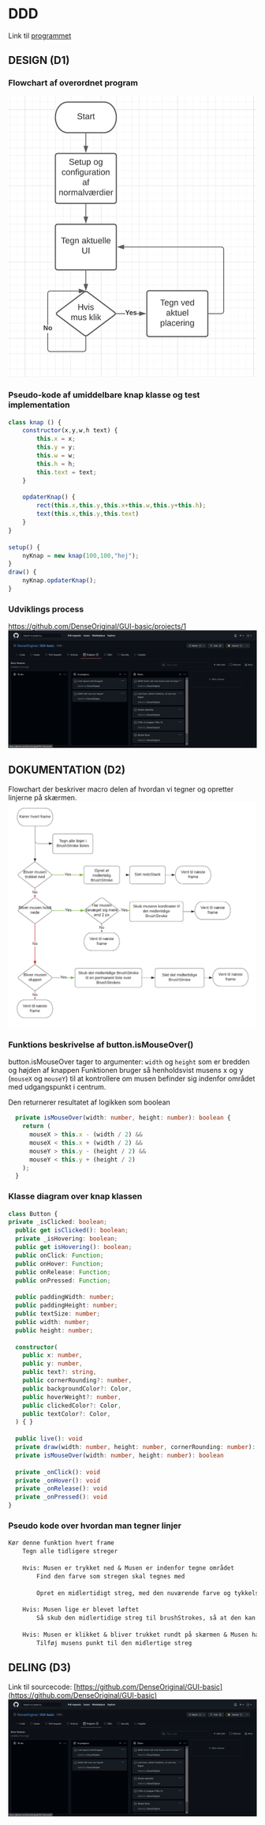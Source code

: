 # DDD

Link til [programmet](https://htxprog.netlify.app/gui-basic/public/ "Programmet")

## DESIGN (D1)

### Flowchart af overordnet program

![DesignFlowChart](DesignFlowChart.png)

### Pseudo-kode af umiddelbare knap klasse og test implementation

```js
class knap () {
    constructor(x,y,w,h text) {
        this.x = x;
        this.y = y;
        this.w = w;
        this.h = h;
        this.text = text;
    }

    opdaterKnap() {
        rect(this.x,this.y,this.x+this.w,this.y+this.h);
        text(this.x,this.y,this.text)
    }
}

setup() {
    nyKnap = new knap(100,100,"hej");
}
draw() {
    nyKnap.opdaterKnap();
}
```

### Udviklings process
https://github.com/DenseOriginal/GUI-basic/projects/1
![Agile Scrum](agile-scrum.png)

## DOKUMENTATION (D2)

Flowchart der beskriver macro delen af hvordan vi tegner og opretter linjerne på skærmen.
![BrushStrokeFlowChart](BrushStrokeFlowChart.png)


### Funktions beskrivelse af button.isMouseOver()
button.isMouseOver tager to argumenter:
`width` og `height` som er bredden og højden af knappen
Funktionen bruger så henholdsvist musens x og y (`mouseX` og `mouseY`) til at kontrollere om musen befinder sig indenfor området med udgangspunkt i centrum.

Den returnerer resultatet af logikken som boolean
```ts
  private isMouseOver(width: number, height: number): boolean {
    return (
      mouseX > this.x - (width / 2) &&
      mouseX < this.x + (width / 2) &&
      mouseY > this.y - (height / 2) &&
      mouseY < this.y + (height / 2)
    );
  }
```
### Klasse diagram over knap klassen

```ts
class Button {
private _isClicked: boolean;
  public get isClicked(): boolean;
  private _isHovering: boolean;
  public get isHovering(): boolean;
  public onClick: Function;
  public onHover: Function;
  public onRelease: Function;
  public onPressed: Function;

  public paddingWidth: number;
  public paddingHeight: number;
  public textSize: number;
  public width: number;
  public height: number;

  constructor(
    public x: number,
    public y: number,
    public text?: string,
    public cornerRounding?: number,
    public backgroundColor?: Color,
    public hoverWeight?: number,
    public clickedColor?: Color,
    public textColor?: Color,
  ) { }

  public live(): void
  private draw(width: number, height: number, cornerRounding: number): void
  private isMouseOver(width: number, height: number): boolean
  
  private _onClick(): void
  private _onHover(): void
  private _onRelease(): void
  private _onPressed(): void
}
```

### Pseudo kode over hvordan man tegner linjer

```txt
Kør denne funktion hvert frame
    Tegn alle tidligere streger

    Hvis: Musen er trykket ned & Musen er indenfor tegne området
        Find den farve som stregen skal tegnes med
        
        Opret en midlertidigt streg, med den nuværende farve og tykkelse

    Hvis: Musen lige er blevet løftet
        Så skub den midlertidige streg til brushStrokes, så at den kan blive gemt

    Hvis: Musen er klikket & bliver trukket rundt på skærmen & Musen har    rykket sig mere end 2 pixels
        Tilføj musens punkt til den midlertige streg
```

## DELING (D3)

Link til sourcecode: [https://github.com/DenseOriginal/GUI-basic](https://github.com/DenseOriginal/GUI-basic)
![Agile Scrum](agile-scrum.png)
